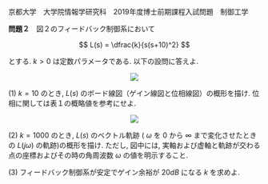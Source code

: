 京都大学　大学院情報学研究科　2019年度博士前期課程入試問題　制御工学

**問題２**　図２のフィードバック制御系において

$$
    L(s) = \dfrac{k}{s(s+10)^2}
$$

とする. $k > 0$ は定数パラメータである. 以下の設問に答えよ.

<p  align="center">
    <img src="https://gcdnb.pbrd.co/images/hgvD1AiIPNEg.png?o=1"/>
</p>

(1) $k=10$ のとき, $L(s)$ のボード線図（ゲイン線図と位相線図）の概形を描け. 位相に関しては表１の概略値を参考にせよ.

<p  align="center">
    <img src="https://gcdnb.pbrd.co/images/GZU4mobs95Ey.png?o=1"/>
</p>

(2) $k = 1000$ のとき, $L(s)$ のベクトル軌跡 ( $ω$ を $0$ から $∞$ まで変化させたときの $L(jω)$ の軌跡)の概形を描け. ただし, 図中には, 実軸および虚軸と軌跡が交わる点の座標およびその時の角周波数 $ω$ の値を明示すること.

(3) フィードバック制御系が安定でゲイン余裕が $20dB$ になる $k$ を求めよ.